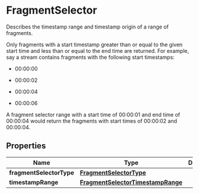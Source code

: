

# FragmentSelector

<p>Describes the timestamp range and timestamp origin of a range of fragments.</p> <p>Only fragments with a start timestamp greater than or equal to the given start time and less than or equal to the end time are returned. For example, say a stream contains fragments with the following start timestamps:</p> <ul> <li> <p>00:00:00</p> </li> <li> <p>00:00:02</p> </li> <li> <p>00:00:04</p> </li> <li> <p>00:00:06</p> </li> </ul> <p>A fragment selector range with a start time of 00:00:01 and end time of 00:00:04 would return the fragments with start times of 00:00:02 and 00:00:04.</p>

## Properties

| Name | Type | Description | Notes |
|------------ | ------------- | ------------- | -------------|
|**fragmentSelectorType** | [**FragmentSelectorType**](FragmentSelectorType.md) |  |  |
|**timestampRange** | [**FragmentSelectorTimestampRange**](FragmentSelectorTimestampRange.md) |  |  |



